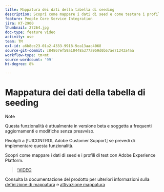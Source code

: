 ```yaml
---
title: Mappatura dei dati della tabella di seeding
description: Scopri come mappare i dati di seed e come testare i profili con Adobe Experience Platform (AEP)
feature: People Core Service Integration
jira: KT-2900
thumbnail: 27264.jpg
doc-type: feature video
activity: use
team: TM
exl-id: a6b8ec23-01a2-4333-9918-9ea13aac4068
source-git-commit: c84867ef59a10448a377a959d0b67ae71343a4aa
workflow-type: tm+mt
source-wordcount: '99'
ht-degree: 8%

---
```


# Mappatura dei dati della tabella di seeding

>[!NOTE]
>
>Questa funzionalità è attualmente in versione beta e soggetta a frequenti aggiornamenti e modifiche senza preavviso.
>
>Rivolgiti a [!UICONTROL Adobe Customer Support] se prevedi di implementare questa funzionalità.

Scopri come mappare i dati di seed e i profili di test con Adobe Experience Platform.

>[!VIDEO](https://video.tv.adobe.com/v/27264?quality=12&learn=on)

Consulta la documentazione del prodotto per ulteriori informazioni sulla [definizione di mappatura](https://experienceleague.adobe.com/docs/campaign-standard/using/integrating-with-adobe-cloud/adobe-experience-platform/data-connector/aep-mapping-definition.html) e [attivazione mappatura](https://experienceleague.adobe.com/docs/campaign-standard/using/integrating-with-adobe-cloud/adobe-experience-platform/data-connector/aep-mapping-activation.html)
